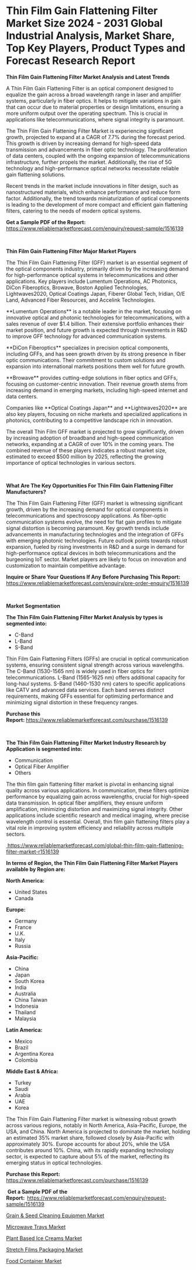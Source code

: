 <p><h1>Thin Film Gain Flattening Filter Market Size 2024 - 2031 Global Industrial Analysis, Market Share, Top Key Players, Product Types and Forecast Research Report</h1></p><p><strong>Thin Film Gain Flattening Filter Market Analysis and Latest Trends</strong></p>
<p><p>A Thin Film Gain Flattening Filter is an optical component designed to equalize the gain across a broad wavelength range in laser and amplifier systems, particularly in fiber optics. It helps to mitigate variations in gain that can occur due to material properties or design limitations, ensuring a more uniform output over the operating spectrum. This is crucial in applications like telecommunications, where signal integrity is paramount.</p><p>The Thin Film Gain Flattening Filter Market is experiencing significant growth, projected to expand at a CAGR of 7.7% during the forecast period. This growth is driven by increasing demand for high-speed data transmission and advancements in fiber optic technology. The proliferation of data centers, coupled with the ongoing expansion of telecommunications infrastructure, further propels the market. Additionally, the rise of 5G technology and high-performance optical networks necessitate reliable gain flattening solutions. </p><p>Recent trends in the market include innovations in filter design, such as nanostructured materials, which enhance performance and reduce form factor. Additionally, the trend towards miniaturization of optical components is leading to the development of more compact and efficient gain flattening filters, catering to the needs of modern optical systems.</p></p>
<p><strong>Get a Sample PDF of the Report:&nbsp;</strong> <a href="https://www.reliablemarketforecast.com/enquiry/request-sample/1516139?utm_campaign=1733&utm_medium=2&utm_source=Github&utm_content=ia&utm_term=27102024&utm_id=thin-film-gain-flattening-filter">https://www.reliablemarketforecast.com/enquiry/request-sample/1516139</a></p>
<p>&nbsp;</p>
<p><strong>Thin Film Gain Flattening Filter Major Market Players</strong></p>
<p><p>The Thin Film Gain Flattening Filter (GFF) market is an essential segment of the optical components industry, primarily driven by the increasing demand for high-performance optical systems in telecommunications and other applications. Key players include Lumentum Operations, AC Photonics, DiCon Fiberoptics, Browave, Boston Applied Technologies, Lightwaves2020, Optical Coatings Japan, Fiberer Global Tech, Iridian, O/E Land, Advanced Fiber Resources, and Accelink Technologies.</p><p>**Lumentum Operations** is a notable leader in the market, focusing on innovative optical and photonic technologies for telecommunications, with a sales revenue of over $1.4 billion. Their extensive portfolio enhances their market position, and future growth is expected through investments in R&D to improve GFF technology for advanced communication systems.</p><p>**DiCon Fiberoptics** specializes in precision optical components, including GFFs, and has seen growth driven by its strong presence in fiber optic communications. Their commitment to custom solutions and expansion into international markets positions them well for future growth.</p><p>**Browave** provides cutting-edge solutions in fiber optics and GFFs, focusing on customer-centric innovation. Their revenue growth stems from increasing demand in emerging markets, including high-speed internet and data centers.</p><p>Companies like **Optical Coatings Japan** and **Lightwaves2020** are also key players, focusing on niche markets and specialized applications in photonics, contributing to a competitive landscape rich in innovation.</p><p>The overall Thin Film GFF market is projected to grow significantly, driven by increasing adoption of broadband and high-speed communication networks, expanding at a CAGR of over 10% in the coming years. The combined revenue of these players indicates a robust market size, estimated to exceed $500 million by 2025, reflecting the growing importance of optical technologies in various sectors.</p></p>
<p>&nbsp;</p>
<p><strong>What Are The Key Opportunities For Thin Film Gain Flattening Filter Manufacturers?</strong></p>
<p><p>The Thin Film Gain Flattening Filter (GFF) market is witnessing significant growth, driven by the increasing demand for optical components in telecommunications and spectroscopy applications. As fiber-optic communication systems evolve, the need for flat gain profiles to mitigate signal distortion is becoming paramount. Key growth trends include advancements in manufacturing technologies and the integration of GFFs with emerging photonic technologies. Future outlook points towards robust expansion, fueled by rising investments in R&D and a surge in demand for high-performance optical devices in both telecommunications and the burgeoning IoT sector. Market players are likely to focus on innovation and customization to maintain competitive advantage.</p></p>
<p><strong>Inquire or Share Your Questions If Any Before Purchasing This Report:</strong> <a href="https://www.reliablemarketforecast.com/enquiry/pre-order-enquiry/1516139?utm_campaign=1733&utm_medium=2&utm_source=Github&utm_content=ia&utm_term=27102024&utm_id=thin-film-gain-flattening-filter">https://www.reliablemarketforecast.com/enquiry/pre-order-enquiry/1516139</a></p>
<p>&nbsp;</p>
<p><strong>Market Segmentation</strong></p>
<p><strong>The Thin Film Gain Flattening Filter Market Analysis by types is segmented into:</strong></p>
<p><ul><li>C-Band</li><li>L-Band</li><li>S-Band</li></ul></p>
<p><p>Thin Film Gain Flattening Filters (GFFs) are crucial in optical communication systems, ensuring consistent signal strength across various wavelengths. The C-Band (1530-1565 nm) is widely used in fiber optics for telecommunications. L-Band (1565-1625 nm) offers additional capacity for long-haul systems. S-Band (1460-1530 nm) caters to specific applications like CATV and advanced data services. Each band serves distinct requirements, making GFFs essential for optimizing performance and minimizing signal distortion in these frequency ranges.</p></p>
<p><strong>Purchase this Report:&nbsp;</strong><a href="https://www.reliablemarketforecast.com/purchase/1516139?utm_campaign=1733&utm_medium=2&utm_source=Github&utm_content=ia&utm_term=27102024&utm_id=thin-film-gain-flattening-filter">https://www.reliablemarketforecast.com/purchase/1516139</a></p>
<p>&nbsp;</p>
<p><strong>The Thin Film Gain Flattening Filter Market Industry Research by Application is segmented into:</strong></p>
<p><ul><li>Communication</li><li>Optical Fiber Amplifier</li><li>Others</li></ul></p>
<p><p>The thin film gain flattening filter market is pivotal in enhancing signal quality across various applications. In communication, these filters optimize performance by equalizing gain across wavelengths, crucial for high-speed data transmission. In optical fiber amplifiers, they ensure uniform amplification, minimizing distortion and maximizing signal integrity. Other applications include scientific research and medical imaging, where precise wavelength control is essential. Overall, thin film gain flattening filters play a vital role in improving system efficiency and reliability across multiple sectors.</p></p>
<p><a href="https://www.reliablemarketforecast.com/global-thin-film-gain-flattening-filter-market-r1516139?utm_campaign=1733&utm_medium=2&utm_source=Github&utm_content=ia&utm_term=27102024&utm_id=thin-film-gain-flattening-filter">&nbsp;https://www.reliablemarketforecast.com/global-thin-film-gain-flattening-filter-market-r1516139</a></p>
<p><strong>In terms of Region, the Thin Film Gain Flattening Filter Market Players available by Region are:</strong></p>
<p>
    <p> <strong> North America: </strong>
        <ul>
            <li>United States</li>
            <li>Canada</li>
        </ul>
        </p> 
    <p> <strong> Europe: </strong>
        <ul>
            <li>Germany</li>
            <li>France</li>
            <li>U.K.</li>
            <li>Italy</li>
            <li>Russia</li>
        </ul>
        </p> 
    <p> <strong> Asia-Pacific: </strong>
        <ul>
            <li>China</li>
            <li>Japan</li>
            <li>South Korea</li>
            <li>India</li>
            <li>Australia</li>
            <li>China Taiwan</li>
            <li>Indonesia</li>
            <li>Thailand</li>
            <li>Malaysia</li>
        </ul>
        </p> 
    <p> <strong> Latin America: </strong>
        <ul>
            <li>Mexico</li>
            <li>Brazil</li>
            <li>Argentina Korea</li>
            <li>Colombia</li>
        </ul>
        </p> 
    <p> <strong> Middle East & Africa: </strong>
        <ul>
            <li>Turkey</li>
            <li>Saudi</li>
            <li>Arabia</li>
            <li>UAE</li>
            <li>Korea</li>
        </ul>
    </p>
    </p>
<p><p>The Thin Film Gain Flattening Filter market is witnessing robust growth across various regions, notably in North America, Asia-Pacific, Europe, the USA, and China. North America is projected to dominate the market, holding an estimated 35% market share, followed closely by Asia-Pacific with approximately 30%. Europe accounts for about 20%, while the USA contributes around 10%. China, with its rapidly expanding technology sector, is expected to capture about 5% of the market, reflecting its emerging status in optical technologies.</p></p>
<p><strong>Purchase this Report: </strong><a href="https://www.reliablemarketforecast.com/purchase/1516139?utm_campaign=1733&utm_medium=2&utm_source=Github&utm_content=ia&utm_term=27102024&utm_id=thin-film-gain-flattening-filter">https://www.reliablemarketforecast.com/purchase/1516139</a></p>
<p>&nbsp;<strong>Get a Sample PDF of the Report:&nbsp;&nbsp;</strong><a href="https://www.reliablemarketforecast.com/enquiry/request-sample/1516139?utm_campaign=1733&utm_medium=2&utm_source=Github&utm_content=ia&utm_term=27102024&utm_id=thin-film-gain-flattening-filter">https://www.reliablemarketforecast.com/enquiry/request-sample/1516139</a></p>
<p><strong></strong></p>
<p><p><a href="https://www.linkedin.com/pulse/global-grain-seed-cleaning-equipmen-market-size-trends-analysis-fm1we?utm_campaign=1733&utm_medium=2&utm_source=Github&utm_content=ia&utm_term=27102024&utm_id=thin-film-gain-flattening-filter">Grain & Seed Cleaning Equipmen Market</a></p><p><a href="https://www.linkedin.com/pulse/microwave-trays-market-evolution-global-trends-regional-dynamics-57obe?trk=public_post_embed_feed-article-content&utm_campaign=1733&utm_medium=2&utm_source=Github&utm_content=ia&utm_term=27102024&utm_id=thin-film-gain-flattening-filter">Microwave Trays Market</a></p><p><a href="https://www.linkedin.com/pulse/plant-based-ice-creams-market-pulse-42-expansion-blueprint-93f8e?utm_campaign=1733&utm_medium=2&utm_source=Github&utm_content=ia&utm_term=27102024&utm_id=thin-film-gain-flattening-filter">Plant Based Ice Creams Market</a></p><p><a href="https://www.linkedin.com/pulse/stretch-films-packaging-market-drivers-challenges-forecast-tyzse?utm_campaign=1733&utm_medium=2&utm_source=Github&utm_content=ia&utm_term=27102024&utm_id=thin-film-gain-flattening-filter">Stretch Films Packaging Market</a></p><p><a href="https://www.linkedin.com/pulse/food-container-market-size-share-trends-analysis-report-yb1oe?utm_campaign=1733&utm_medium=2&utm_source=Github&utm_content=ia&utm_term=27102024&utm_id=thin-film-gain-flattening-filter">Food Container Market</a></p></p>